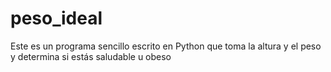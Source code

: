 # peso_ideal
Este es un programa sencillo escrito en Python que toma la altura y el peso y determina si estás saludable u obeso
